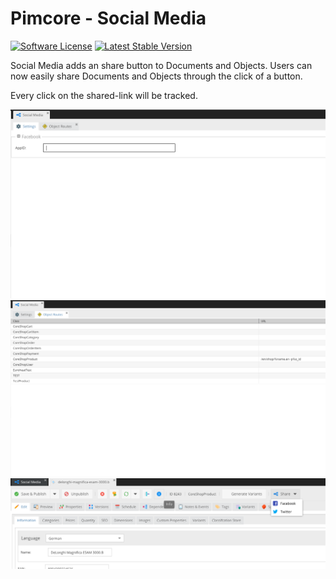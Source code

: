 # Pimcore - Social Media

[![Software License](https://img.shields.io/badge/license-GPLv3-brightgreen.svg?style=flat)](LICENSE.md)
[![Latest Stable Version](https://poser.pugx.org/w-vision/social-media/v/stable)](https://packagist.org/packages/w-vision/social-media)

Social Media adds an share button to Documents and Objects. Users can now easily share Documents and Objects through the click of a button.

Every click on the shared-link will be tracked.

![Interface](docs/settings.png)
![Routes](docs/object-routes.png)
![Example](docs/share-example.png)